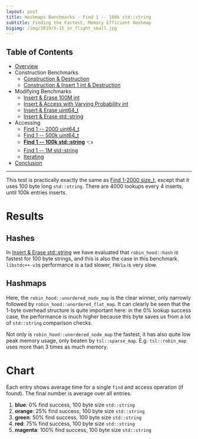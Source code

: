 ```yaml
---
layout: post
title: Hashmaps Benchmarks - Find 1 -- 100k std::string
subtitle: Finding the Fastest, Memory Efficient Hashmap
bigimg: /img/2019/X-15_in_flight_small.jpg
---
```


## Table of Contents

* [Overview](/2019/04/01/hashmap-benchmarks-01-overview/)
* Construction Benchmarks
   * [Construction & Destruction](/2019/04/01/hashmap-benchmarks-02-01-result-CtorDtorEmptyMap/)
   * [Construction & Insert 1 int & Destruction](/2019/04/01/hashmap-benchmarks-02-02-result-CtorDtorSingleEntryMap/)
* Modifying Benchmarks
   * [Insert & Erase 100M int](/2019/04/01/hashmap-benchmarks-03-01-result-InsertHugeInt/)
   * [Insert & Access with Varying Probability int](/2019/04/01/hashmap-benchmarks-03-02-result-RandomDistinct2/)
   * [Insert & Erase uint64_t](/2019/04/01/hashmap-benchmarks-03-03-result-RandomInsertErase/)
   * [Insert & Erase std::string](/2019/04/01/hashmap-benchmarks-03-04-result-RandomInsertEraseStrings/)
* Accessing
   * [Find 1 -- 2000 uint64_t](/2019/04/01/hashmap-benchmarks-04-02-result-RandomFind_2000/)
   * [Find 1 -- 500k uint64_t](/2019/04/01/hashmap-benchmarks-04-03-result-RandomFind_500000/)
   * **[Find 1 -- 100k std::string](/2019/04/01/hashmap-benchmarks-04-04-result-RandomFindString/)** 👈
   * [Find 1 -- 1M std::string](/2019/04/01/hashmap-benchmarks-04-05-result-RandomFindString_1000000/)
   * [Iterating](/2019/04/01/hashmap-benchmarks-04-06-result-IterateIntegers/)
* [Conclusion](/2019/04/01/hashmap-benchmarks-05-conclusion/)

----

This test is practically exactly the same as [Find 1-2000 size_t](/2019/04/01/hashmap-benchmarks-04-02-result-RandomFind_2000/), except that it uses 100 byte long `std::string`. There are 4000 lookups every 4 inserts, until 100k entries inserts.

# Results

## Hashes

In [Insert & Erase std::string](/2019/04/01/hashmap-benchmarks-03-04-result-RandomInsertEraseStrings/) we have evaluated that `robin_hood::hash` is fastest for 100 byte strings, and this is also the case in this benchmark. `libstdc++-v3`s performance is a tad slower, `FNV1a` is very slow.

## Hashmaps

Here, the `robin_hood::unordered_node_map` is the clear winner, only narrowly followed by `robin_hood::unordered_flat_map`. It can clearly be seen that the 1-byte overhead structure is quite important here: in the 0% lookup success case, the performance is much higher because this byte saves us from a lot of `std::string` comparison checks.

Not only is `robin_hood::unordered_node_map` the fastest, it has also quite low peak memory usage, only beaten by `tsl::sparse_map`. E.g. `tsl::robin_map` uses more than 3 times as much memory.

# Chart
Each entry shows average time for a single `find` and access operation (if found). The final number is average over all entries.

1. **blue**: 0% find success, 100 byte size `std::string`
1. **orange**: 25% find success, 100 byte size `std::string`
1. **green**: 50% find success, 100 byte size `std::string`
1. **red**: 75% find success, 100 byte size `std::string`
1. **magenta**: 100% find success, 100 byte size `std::string`

<script src="https://cdn.plot.ly/plotly-latest.min.js"></script>
<div id="id_7438ff6b" style="height:260em"></div>
<script>
    var colors = Plotly.d3.scale.category10().range();
    var m0y = [ "std::unordered_map", "boost::unordered_map", "emilib1::HashMap", "phmap::<br>parallel_flat_hash_map", "phmap::<br>parallel_node_hash_map", "eastl::hash_map", "spp::sparse_hash_map", "boost::multi_index::<br>hashed_unique", "ska::flat_hash_map", "tsl::hopscotch_map", "tsl::robin_map", "ska::bytell_hash_map", "<b>tsl::sparse_map</b>", "folly::F14ValueMap", "folly::F14NodeMap", "absl::flat_hash_map", "absl::node_hash_map", "phmap::flat_hash_map", "phmap::node_hash_map", "robin_hood::<br>unordered_flat_map", "<b>robin_hood::<br>unordered_node_map</b>"];
    var m1y = [ "std::unordered_map", "boost::unordered_map", "emilib1::HashMap", "phmap::<br>parallel_flat_hash_map", "phmap::<br>parallel_node_hash_map", "eastl::hash_map", "<b>spp::sparse_hash_map</b>", "boost::multi_index::<br>hashed_unique", "tsl::robin_map", "ska::flat_hash_map", "tsl::hopscotch_map", "ska::bytell_hash_map", "<b>tsl::sparse_map</b>", "folly::F14ValueMap", "folly::F14NodeMap", "absl::flat_hash_map", "phmap::flat_hash_map", "absl::node_hash_map", "phmap::node_hash_map", "robin_hood::<br>unordered_flat_map", "<b>robin_hood::<br>unordered_node_map</b>"];
    var m2y = [ "boost::unordered_map", "std::unordered_map", "emilib1::HashMap", "phmap::<br>parallel_flat_hash_map", "phmap::<br>parallel_node_hash_map", "eastl::hash_map", "spp::sparse_hash_map", "boost::multi_index::<br>hashed_unique", "tsl::robin_map", "ska::flat_hash_map", "tsl::hopscotch_map", "ska::bytell_hash_map", "<b>tsl::sparse_map</b>", "folly::F14ValueMap", "folly::F14NodeMap", "absl::flat_hash_map", "absl::node_hash_map", "phmap::flat_hash_map", "phmap::node_hash_map", "robin_hood::<br>unordered_flat_map", "<b>robin_hood::<br>unordered_node_map</b>"];
    var m3y = [ "std::unordered_map", "boost::unordered_map", "emilib1::HashMap", "phmap::<br>parallel_flat_hash_map", "phmap::<br>parallel_node_hash_map", "eastl::hash_map", "boost::multi_index::<br>hashed_unique", "spp::sparse_hash_map", "ska::flat_hash_map", "tsl::robin_map", "tsl::hopscotch_map", "ska::bytell_hash_map", "<b>tsl::sparse_map</b>", "folly::F14ValueMap", "absl::flat_hash_map", "absl::node_hash_map", "phmap::flat_hash_map", "folly::F14NodeMap", "phmap::node_hash_map", "robin_hood::<br>unordered_flat_map", "<b>robin_hood::<br>unordered_node_map</b>"];
    var m4y = [ "boost::unordered_map", "std::unordered_map", "emilib1::HashMap", "phmap::<br>parallel_flat_hash_map", "phmap::<br>parallel_node_hash_map", "eastl::hash_map", "boost::multi_index::<br>hashed_unique", "spp::sparse_hash_map", "tsl::robin_map", "ska::flat_hash_map", "tsl::hopscotch_map", "ska::bytell_hash_map", "<b>tsl::sparse_map</b>", "folly::F14ValueMap", "folly::F14NodeMap", "absl::flat_hash_map", "phmap::flat_hash_map", "absl::node_hash_map", "phmap::node_hash_map", "<b>robin_hood::<br>unordered_node_map</b>", "<b>robin_hood::<br>unordered_flat_map</b>"];
    var measurement_names = [ "0% 100 byte", "25% 100 byte", "50% 100 byte", "75% 100 byte", "100% 100 byte" ];

    var data = [
        { x: [ 8.32161e-08, 8.487955000000001e-08, 6.726995e-08, 6.45315e-08, 6.709375e-08, 6.718465e-08, 5.6253550000000004e-08, 6.746825e-08, 5.6225449999999993e-08, 6.039295000000001e-08, 5.336120000000001e-08, 6.04882e-08, 4.836105e-08, 3.6029600000000004e-08, 3.4209250000000006e-08, 2.9641300000000004e-08, 2.98745e-08, 2.7762e-08, 2.846075e-08, 2.5575500000000003e-08, 2.652925e-08 ],
          y: m0y, name: measurement_names[0] + ' (robin_hood::hash)', type: 'bar', orientation: 'h', yaxis: 'y', marker: { color: colors[0], },
        },
        { x: [ 9.59397e-08, 9.489390000000001e-08, 7.713675e-08, 7.894535000000001e-08, 8.035965e-08, 7.963845e-08, 7.19036e-08, 7.764745e-08, 7.30243e-08, 7.218505e-08, 6.943764999999999e-08, 7.080684999999999e-08, 6.40952e-08, 5.0244050000000006e-08, 4.7306600000000006e-08, 4.3863e-08, 4.433135e-08, 4.199215e-08, 4.31405e-08, 3.734e-08, 3.89713e-08 ],
          y: m0y, name: measurement_names[1] + ' (robin_hood::hash)', type: 'bar', orientation: 'h', yaxis: 'y', marker: { color: colors[1], },
        },
        { x: [ 9.48827e-08, 9.472425e-08, 8.345045e-08, 8.28226e-08, 8.220629999999999e-08, 7.933615e-08, 7.865845e-08, 7.645815e-08, 7.434145000000001e-08, 7.21136e-08, 7.254255e-08, 7.110725e-08, 7.072245000000001e-08, 5.73768e-08, 5.2603350000000004e-08, 5.087665e-08, 4.9950999999999995e-08, 4.914375e-08, 4.9225149999999994e-08, 4.43894e-08, 4.436475000000001e-08 ],
          y: m0y, name: measurement_names[2] + ' (robin_hood::hash)', type: 'bar', orientation: 'h', yaxis: 'y', marker: { color: colors[2], },
        },
        { x: [ 8.876610000000001e-08, 8.89998e-08, 8.543185e-08, 8.25823e-08, 7.94346e-08, 7.536980000000001e-08, 7.896385e-08, 7.067715e-08, 7.19924e-08, 6.85439e-08, 7.11307e-08, 6.74806e-08, 7.070465e-08, 6.09504e-08, 5.48127e-08, 5.479445e-08, 5.18895e-08, 5.28118e-08, 5.09772e-08, 4.9613050000000005e-08, 4.773705e-08 ],
          y: m0y, name: measurement_names[3] + ' (robin_hood::hash)', type: 'bar', orientation: 'h', yaxis: 'y', marker: { color: colors[3], },
        },
        { x: [ 8.00072e-08, 7.831315000000001e-08, 8.299295e-08, 7.768355e-08, 7.191895e-08, 6.720905e-08, 7.492855e-08, 6.10646e-08, 6.62387e-08, 6.188620000000001e-08, 6.5794e-08, 6.03389e-08, 6.680715e-08, 6.04112e-08, 5.139225000000001e-08, 5.532705e-08, 5.0078350000000006e-08, 5.258455e-08, 4.8005e-08, 4.843835e-08, 4.5558000000000003e-08 ],
          y: m0y, name: measurement_names[4] + ' (robin_hood::hash)', type: 'bar', orientation: 'h', yaxis: 'y', marker: { color: colors[4], },
            textposition: 'outside',
            text: [ "88.6ns avg<br>8.80MB", "88.4ns avg<br>9.00MB", "79.3ns avg<br>10.2MB", "77.3ns avg<br>7.51MB", "76.2ns avg<br>7.69MB", "73.7ns avg<br>8.93MB", "72.1ns avg<br>6.70MB", "70.7ns avg<br>11.7MB", "68.4ns avg<br>23.5MB", "67.0ns avg<br>10.5MB", "66.5ns avg<br>22.7MB", "66.0ns avg<br>12.1MB", "<b>64.1ns avg<br>6.58MB</b>", "53.0ns avg<br>18.1MB", "48.1ns avg<br>10.3MB", "46.9ns avg<br>11.2MB", "45.2ns avg<br>8.54MB", "44.9ns avg<br>8.53MB", "44.0ns avg<br>7.72MB", "41.1ns avg<br>9.46MB", "<b>40.6ns avg<br>7.01MB</b>" ],
        },
        { x: [ 8.947715000000002e-08, 8.888504999999999e-08, 7.10034e-08, 6.66862e-08, 6.910705000000001e-08, 7.254855e-08, 5.5248899999999995e-08, 6.901825e-08, 5.85773e-08, 5.709655e-08, 6.3073e-08, 6.29783e-08, 5.0149200000000005e-08, 3.769205e-08, 3.53293e-08, 2.9754699999999998e-08, 2.94552e-08, 3.029625e-08, 2.99593e-08, 2.801125e-08, 2.8600700000000003e-08 ],
          y: m1y, name: measurement_names[0] + ' (libstdc++-v3)', type: 'bar', orientation: 'h', yaxis: 'y2', marker: { color: colors[0], },
        },
        { x: [ 9.854130000000001e-08, 9.722535e-08, 7.956555000000001e-08, 7.98742e-08, 8.105195000000001e-08, 8.20408e-08, 7.125385e-08, 7.855675e-08, 7.488785e-08, 7.392155e-08, 7.353905e-08, 7.203620000000001e-08, 6.543965000000001e-08, 5.296925000000001e-08, 4.93446e-08, 4.404305e-08, 4.3355850000000006e-08, 4.495e-08, 4.429485e-08, 4.0226350000000005e-08, 4.10457e-08 ],
          y: m1y, name: measurement_names[1] + ' (libstdc++-v3)', type: 'bar', orientation: 'h', yaxis: 'y2', marker: { color: colors[1], },
        },
        { x: [ 9.549185e-08, 9.548535000000001e-08, 8.484145e-08, 8.326320000000001e-08, 8.240245e-08, 8.054615e-08, 7.81376e-08, 7.67759e-08, 7.559395e-08, 7.532255e-08, 7.276255000000001e-08, 7.16251e-08, 7.232435e-08, 5.80035e-08, 5.40372e-08, 5.083475e-08, 5.006985e-08, 5.025925e-08, 4.9523899999999995e-08, 4.67586e-08, 4.605765e-08 ],
          y: m1y, name: measurement_names[2] + ' (libstdc++-v3)', type: 'bar', orientation: 'h', yaxis: 'y2', marker: { color: colors[2], },
        },
        { x: [ 8.924524999999998e-08, 9.037045e-08, 8.665375e-08, 8.29296e-08, 7.996995e-08, 7.66865e-08, 7.843525000000001e-08, 7.12789e-08, 7.334125e-08, 7.335695e-08, 6.890255e-08, 6.7951e-08, 7.28069e-08, 6.074755e-08, 5.500415000000001e-08, 5.45927e-08, 5.4141450000000006e-08, 5.263615e-08, 5.207255e-08, 5.058725e-08, 4.8901550000000006e-08 ],
          y: m1y, name: measurement_names[3] + ' (libstdc++-v3)', type: 'bar', orientation: 'h', yaxis: 'y2', marker: { color: colors[3], },
        },
        { x: [ 8.064775e-08, 8.049114999999999e-08, 8.419310000000001e-08, 7.819365e-08, 7.322625e-08, 6.861165000000001e-08, 7.452075e-08, 6.163525e-08, 6.76548e-08, 6.75415e-08, 6.179435e-08, 6.10947e-08, 7.00643e-08, 5.939685e-08, 5.193125e-08, 5.4661e-08, 5.37509e-08, 5.09683e-08, 4.984415e-08, 4.947325e-08, 4.711905e-08 ],
          y: m1y, name: measurement_names[4] + ' (libstdc++-v3)', type: 'bar', orientation: 'h', yaxis: 'y2', marker: { color: colors[4], },
            textposition: 'outside',
            text: [ "90.7ns avg<br>8.79MB", "90.5ns avg<br>9.10MB", "81.3ns avg<br>9.49MB", "78.2ns avg<br>7.42MB", "77.2ns avg<br>7.74MB", "76.1ns avg<br>8.93MB", "<b>71.5ns avg<br>6.46MB</b>", "71.5ns avg<br>11.8MB", "70.0ns avg<br>22.3MB", "69.4ns avg<br>23.5MB", "68.0ns avg<br>9.46MB", "67.1ns avg<br>9.21MB", "<b>66.2ns avg<br>6.48MB</b>", "53.8ns avg<br>17.4MB", "49.1ns avg<br>10.2MB", "46.8ns avg<br>10.2MB", "46.2ns avg<br>9.90MB", "45.8ns avg<br>8.45MB", "45.1ns avg<br>7.70MB", "43.0ns avg<br>9.49MB", "<b>42.3ns avg<br>7.05MB</b>" ],
        },
        { x: [ 9.95701e-08, 9.630045e-08, 8.274895e-08, 7.697540000000001e-08, 7.98116e-08, 8.08986e-08, 6.627020000000001e-08, 7.93163e-08, 7.06177e-08, 6.969135e-08, 7.42017e-08, 7.42707e-08, 6.1047e-08, 4.9905750000000003e-08, 4.772055e-08, 3.978985e-08, 4.07886e-08, 3.9251199999999996e-08, 3.971425e-08, 3.619655e-08, 3.72871e-08 ],
          y: m2y, name: measurement_names[0] + ' (absl::Hash)', type: 'bar', orientation: 'h', yaxis: 'y3', marker: { color: colors[0], },
        },
        { x: [ 1.0669000000000001e-07, 1.062035e-07, 8.945444999999999e-08, 8.84999e-08, 8.97583e-08, 8.96234e-08, 8.037835e-08, 8.70282e-08, 8.343785000000001e-08, 8.282655000000001e-08, 8.22837e-08, 8.152855e-08, 7.48265e-08, 6.350995e-08, 6.01734e-08, 5.407795000000001e-08, 5.5557350000000005e-08, 5.3653900000000006e-08, 5.433185e-08, 4.9222099999999994e-08, 5.063140000000001e-08 ],
          y: m2y, name: measurement_names[1] + ' (absl::Hash)', type: 'bar', orientation: 'h', yaxis: 'y3', marker: { color: colors[1], },
        },
        { x: [ 1.051675e-07, 1.0338300000000001e-07, 9.481265e-08, 9.23385e-08, 9.129295e-08, 8.76862e-08, 8.670815e-08, 8.507300000000001e-08, 8.449705e-08, 8.40351e-08, 8.121519999999999e-08, 8.047735000000001e-08, 8.126415e-08, 6.84332e-08, 6.3769e-08, 6.13546e-08, 6.07337e-08, 6.045e-08, 5.99274e-08, 5.636855e-08, 5.626865e-08 ],
          y: m2y, name: measurement_names[2] + ' (absl::Hash)', type: 'bar', orientation: 'h', yaxis: 'y3', marker: { color: colors[2], },
        },
        { x: [ 1.0116650000000001e-07, 9.786505e-08, 9.785935e-08, 9.365425e-08, 8.991655e-08, 8.447985e-08, 8.81657e-08, 8.009619999999999e-08, 8.30263e-08, 8.33532e-08, 7.797254999999999e-08, 7.783175e-08, 8.309580000000001e-08, 7.19523e-08, 6.52015e-08, 6.70025e-08, 6.483145e-08, 6.59403e-08, 6.378470000000001e-08, 6.164785000000001e-08, 5.9304799999999996e-08 ],
          y: m2y, name: measurement_names[3] + ' (absl::Hash)', type: 'bar', orientation: 'h', yaxis: 'y3', marker: { color: colors[3], },
        },
        { x: [ 9.253135000000001e-08, 9.0154e-08, 9.790074999999999e-08, 9.14801e-08, 8.50616e-08, 7.75345e-08, 8.62181e-08, 7.179075e-08, 7.93816e-08, 8.041975e-08, 7.23562e-08, 7.253035e-08, 8.255220000000001e-08, 7.3395e-08, 6.412050000000001e-08, 6.978635000000001e-08, 6.60791e-08, 6.851960000000001e-08, 6.42092e-08, 6.198575e-08, 5.80744e-08 ],
          y: m2y, name: measurement_names[4] + ' (absl::Hash)', type: 'bar', orientation: 'h', yaxis: 'y3', marker: { color: colors[4], },
            textposition: 'outside',
            text: [ "101ns avg<br>9.26MB", "98.8ns avg<br>8.72MB", "92.6ns avg<br>10.8MB", "88.6ns avg<br>7.44MB", "87.2ns avg<br>7.81MB", "84.0ns avg<br>8.94MB", "81.5ns avg<br>6.67MB", "80.7ns avg<br>11.8MB", "80.2ns avg<br>23.0MB", "80.1ns avg<br>23.7MB", "77.6ns avg<br>10.4MB", "77.3ns avg<br>9.61MB", "<b>76.6ns avg<br>6.65MB</b>", "65.4ns avg<br>17.4MB", "60.2ns avg<br>10.1MB", "58.4ns avg<br>9.18MB", "57.6ns avg<br>8.42MB", "57.6ns avg<br>9.16MB", "56.4ns avg<br>7.68MB", "53.1ns avg<br>9.48MB", "<b>52.3ns avg<br>7.03MB</b>" ],
        },
        { x: [ 9.87508e-08, 9.9587e-08, 8.16372e-08, 7.75879e-08, 8.057975000000002e-08, 8.11129e-08, 8.10057e-08, 6.631380000000001e-08, 7.101105e-08, 6.951755000000001e-08, 7.353854999999999e-08, 7.38546e-08, 6.20904e-08, 4.6201350000000004e-08, 4.480335e-08, 4.524455e-08, 4.3857e-08, 4.46927e-08, 4.431545e-08, 4.16395e-08, 4.215295e-08 ],
          y: m3y, name: measurement_names[0] + ' (folly::hasher)', type: 'bar', orientation: 'h', yaxis: 'y4', marker: { color: colors[0], },
        },
        { x: [ 1.11237e-07, 1.0995299999999999e-07, 9.191215e-08, 9.25556e-08, 9.4451e-08, 9.346419999999999e-08, 9.19665e-08, 8.36069e-08, 8.735460000000001e-08, 8.724285e-08, 8.59828e-08, 8.49979e-08, 7.870124999999999e-08, 6.017180000000001e-08, 5.732405e-08, 5.8125600000000005e-08, 5.62555e-08, 5.77208e-08, 5.7394099999999996e-08, 5.246795e-08, 5.3259700000000005e-08 ],
          y: m3y, name: measurement_names[1] + ' (folly::hasher)', type: 'bar', orientation: 'h', yaxis: 'y4', marker: { color: colors[1], },
        },
        { x: [ 1.0936200000000001e-07, 1.0940750000000001e-07, 9.83761e-08, 9.65519e-08, 9.651760000000001e-08, 9.280425e-08, 9.07702e-08, 9.067195e-08, 8.895295e-08, 8.933335e-08, 8.58347e-08, 8.507135000000001e-08, 8.461780000000001e-08, 6.673995e-08, 6.328635e-08, 6.290515000000001e-08, 6.238745e-08, 6.3032e-08, 6.214260000000001e-08, 5.976535e-08, 5.9009550000000006e-08 ],
          y: m3y, name: measurement_names[2] + ' (folly::hasher)', type: 'bar', orientation: 'h', yaxis: 'y4', marker: { color: colors[2], },
        },
        { x: [ 1.028305e-07, 1.031885e-07, 9.910015e-08, 9.435595e-08, 9.252120000000001e-08, 8.806725e-08, 8.38379e-08, 8.957719999999999e-08, 8.60122e-08, 8.622385e-08, 8.153415000000001e-08, 8.088765e-08, 8.3023e-08, 6.919915e-08, 6.65174e-08, 6.443145000000001e-08, 6.46536e-08, 6.374269999999999e-08, 6.301230000000001e-08, 6.39231e-08, 6.267135e-08 ],
          y: m3y, name: measurement_names[3] + ' (folly::hasher)', type: 'bar', orientation: 'h', yaxis: 'y4', marker: { color: colors[3], },
        },
        { x: [ 9.27602e-08, 9.1865e-08, 9.44317e-08, 8.780515e-08, 8.40777e-08, 7.856605e-08, 7.272964999999999e-08, 8.386655e-08, 7.833425e-08, 7.93048e-08, 7.396825e-08, 7.272095000000001e-08, 7.79589e-08, 6.807465000000001e-08, 6.576515e-08, 6.16618e-08, 6.308494999999999e-08, 6.010205000000001e-08, 5.981805000000001e-08, 6.22573e-08, 6.06006e-08 ],
          y: m3y, name: measurement_names[4] + ' (folly::hasher)', type: 'bar', orientation: 'h', yaxis: 'y4', marker: { color: colors[4], },
            textposition: 'outside',
            text: [ "103ns avg<br>8.81MB", "103ns avg<br>9.00MB", "93.1ns avg<br>13.8MB", "89.8ns avg<br>7.21MB", "89.6ns avg<br>7.74MB", "86.8ns avg<br>8.99MB", "84.1ns avg<br>11.8MB", "82.8ns avg<br>6.92MB", "82.3ns avg<br>24.1MB", "82.3ns avg<br>22.8MB", "80.2ns avg<br>13.8MB", "79.5ns avg<br>12.0MB", "<b>77.3ns avg<br>6.50MB</b>", "62.1ns avg<br>19.2MB", "59.5ns avg<br>9.45MB", "58.5ns avg<br>8.42MB", "58.0ns avg<br>10.0MB", "57.9ns avg<br>10.2MB", "57.3ns avg<br>7.75MB", "56.0ns avg<br>9.50MB", "<b>55.5ns avg<br>7.03MB</b>" ],
        },
        { x: [ 1.86798e-07, 1.8309700000000001e-07, 1.67608e-07, 1.64474e-07, 1.656395e-07, 1.671935e-07, 1.6533049999999997e-07, 1.5017000000000003e-07, 1.561775e-07, 1.5575e-07, 1.596365e-07, 1.573605e-07, 1.42716e-07, 1.304705e-07, 1.275895e-07, 1.2081550000000003e-07, 1.2057350000000002e-07, 1.21213e-07, 1.2090799999999999e-07, 1.1786850000000001e-07, 1.1660950000000001e-07 ],
          y: m4y, name: measurement_names[0] + ' (FNV1a)', type: 'bar', orientation: 'h', yaxis: 'y5', marker: { color: colors[0], },
        },
        { x: [ 1.990025e-07, 2.00796e-07, 1.8012450000000002e-07, 1.83213e-07, 1.83919e-07, 1.8329450000000001e-07, 1.80352e-07, 1.74732e-07, 1.7696049999999998e-07, 1.756875e-07, 1.7486249999999998e-07, 1.7253350000000001e-07, 1.6704700000000003e-07, 1.513465e-07, 1.47978e-07, 1.36877e-07, 1.36431e-07, 1.376e-07, 1.3695600000000003e-07, 1.33071e-07, 1.31161e-07 ],
          y: m4y, name: measurement_names[1] + ' (FNV1a)', type: 'bar', orientation: 'h', yaxis: 'y5', marker: { color: colors[1], },
        },
        { x: [ 1.9913450000000003e-07, 1.980785e-07, 1.883915e-07, 1.8664600000000002e-07, 1.8540250000000002e-07, 1.82892e-07, 1.7990950000000001e-07, 1.818145e-07, 1.79652e-07, 1.7828350000000002e-07, 1.7626600000000002e-07, 1.7372100000000002e-07, 1.735785e-07, 1.6175750000000002e-07, 1.571605e-07, 1.5300499999999999e-07, 1.52054e-07, 1.5159450000000001e-07, 1.502825e-07, 1.42394e-07, 1.42329e-07 ],
          y: m4y, name: measurement_names[2] + ' (FNV1a)', type: 'bar', orientation: 'h', yaxis: 'y5', marker: { color: colors[2], },
        },
        { x: [ 1.924165e-07, 1.887235e-07, 1.8780199999999998e-07, 1.8253600000000001e-07, 1.79532e-07, 1.75151e-07, 1.707745e-07, 1.76936e-07, 1.7294649999999998e-07, 1.7240150000000002e-07, 1.6954650000000002e-07, 1.672035e-07, 1.6861950000000002e-07, 1.583245e-07, 1.51806e-07, 1.508915e-07, 1.49356e-07, 1.477365e-07, 1.464745e-07, 1.4988449999999998e-07, 1.505795e-07 ],
          y: m4y, name: measurement_names[3] + ' (FNV1a)', type: 'bar', orientation: 'h', yaxis: 'y5', marker: { color: colors[3], },
        },
        { x: [ 1.779105e-07, 1.761435e-07, 1.804265e-07, 1.7382650000000002e-07, 1.6901450000000002e-07, 1.6362750000000003e-07, 1.5742100000000002e-07, 1.6919700000000003e-07, 1.615305e-07, 1.62591e-07, 1.59015e-07, 1.570165e-07, 1.6113650000000003e-07, 1.5321900000000002e-07, 1.45497e-07, 1.471055e-07, 1.4535200000000002e-07, 1.42425e-07, 1.405175e-07, 1.451395e-07, 1.460955e-07 ],
          y: m4y, name: measurement_names[4] + ' (FNV1a)', type: 'bar', orientation: 'h', yaxis: 'y5', marker: { color: colors[4], },
            textposition: 'outside',
            text: [ "191ns avg<br>9.08MB", "189ns avg<br>8.78MB", "181ns avg<br>10.6MB", "178ns avg<br>7.39MB", "177ns avg<br>7.80MB", "174ns avg<br>8.98MB", "171ns avg<br>11.7MB", "171ns avg<br>6.89MB", "169ns avg<br>22.6MB", "169ns avg<br>23.8MB", "168ns avg<br>10.4MB", "166ns avg<br>12.0MB", "<b>163ns avg<br>6.53MB</b>", "151ns avg<br>19.6MB", "146ns avg<br>9.90MB", "142ns avg<br>10.3MB", "141ns avg<br>8.47MB", "140ns avg<br>8.42MB", "139ns avg<br>7.67MB", "<b>138ns avg<br>6.98MB</b>", "<b>137ns avg<br>9.51MB</b>" ],
        },
    ];

    var layout = {
        // title: { text: 'RandomFindString'},
        grid: {
            ygap: 0.1,
            subplots: [
            ['xy'],
            ['xy2'],
            ['xy3'],
            ['xy4'],
            ['xy5'],
        ] },

        barmode: 'stack',
        yaxis: { title: 'robin_hood::hash', automargin: true, },
        yaxis2: { title: 'libstdc++-v3', automargin: true, },
        yaxis3: { title: 'absl::Hash', automargin: true, },
        yaxis4: { title: 'folly::hasher', automargin: true, },
        yaxis5: { title: 'FNV1a', automargin: true, },
        xaxis: { automargin: true,  },
        legend: { traceorder: 'normal' },
        margin: { pad: 0, l:0, r:0, t:0, b:0, },
        showlegend:false,
    };

    Plotly.newPlot('id_7438ff6b', data, layout);
</script>
